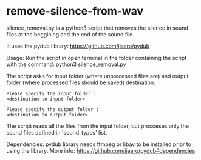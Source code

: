 # remove-silence-from-wav
silence_removal.py is a python3 script that removes the silence in sound files at the beggining and the end of the sound file.

It uses the pydub library:
	https://github.com/jiaaro/pydub

Usage:
Run the script in open terminal in the folder containing the script with the command:
	python3 silence_removal.py

The script asks for input folder (where unprocessed files are) and output folder (where processed files should be saved) destination:

	Please specify the input folder :
	<destination to input folder>

	Please specify the output folder :
	<destination to output folder>

The script reads all the files from the input folder, but procceses only the sound files defined in 'sound_types' list.

Dependencies:
pydub library needs ffmpeg or libav to be installed prior to using the library.
More info:	https://github.com/jiaaro/pydub#dependencies
